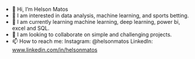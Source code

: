 - 👋 Hi, I’m Helson Matos
- 👀 I am interested in data analysis, machine learning, and sports betting.
- 🌱 I am currently learning machine learning, deep learning, power bi, excel and SQL.
- 💞️ I am looking to collaborate on simple and challenging projects.
- 📫 How to reach me:
Instagram: @helsonmatos
LinkedIn: www.linkedin.com/in/helsonmatos

<!---
helsonmatos/helsonmatos is a ✨ special ✨ repository because its `README.md` (this file) appears on your GitHub profile.
You can click the Preview link to take a look at your changes.
--->
